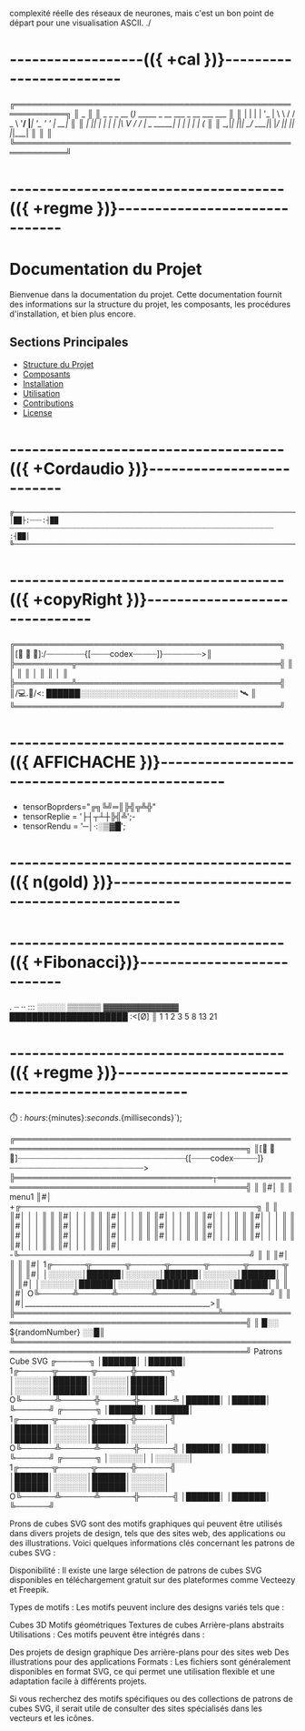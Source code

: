 complexité réelle des réseaux de neurones, mais c'est un bon point de départ pour une visualisation ASCII.
./
# ------------------(({ +cal })}------------------------
╔═══════════════════════════════════════════════════════════╗
║               _                                           ║
║   _   _ _ __ (_)_   _____ _ __ ___       _ __ ___   ___   ║
║  | | | | '_ \| \ \ / / _ \ '__/ __|_____| '_ ' _' \| __|  ║
║  | |_| | | | | |\ V /  __/ |  \__ \_____| | | | | | (__   ║
║   \__,_|_| |_|_| \_/ \___|_|  |___/     |_| |_| |_|\___|  ║
║                                                           ║
╚═══════════════════════════════════════════════════════════╝
# -------------------------------------(({ +regme })}------------------------------
# Documentation du Projet

Bienvenue dans la documentation du projet. Cette documentation fournit des informations sur la structure du projet, les composants, les procédures d'installation, et bien plus encore.

## Sections Principales

- [Structure du Projet](structure.md)
- [Composants](components.md)
- [Installation](installation.md)
- [Utilisation](usage.md)
- [Contributions](contributing.md)
- [License](license.md)

# -------------------------------------(({ +Cordaudio })}-------------------------- 
```
╔──────────────────────────────────────────────────────────────────────────────────╗
│██├:┈┈┈:┤██ ┈┈┈┈┈┈┈┈┈┈┈┈┈┈┈┈┈┈┈┈┈┈┈┈┈┈┈┈┈┈┈┈┈┈┈┈┈┈┈┈┈┈┈┈┈┈┈┈┈┈┈┈┈┈┈┈┈┈┈┈┈┈┈┈┈ :┤██│
╚──────────────────────────────────────────────────────────────────────────────────╝
```
# -------------------------------------(({ +copyRight })}------------------------------

╔═══════════════════════════════════════════════╗
║[📗 📕 📒]:/┈┈┈┈┈┈┈┈{[┈┈┈┈codex┈┈┈┈┈]}┈┈┈┈┈┈┈┈>║   
╠══════════╦════════════════════════════════════╣
║          │                                    ║
║          │                                    ║
║          │                                    ║
╠══════════╩════════════════════════════════════╣
║/💻.📡/<: ██████░░░░░░░░░░░░░░░░░░░░░░░░░░░░ 🛰 ║
╚═══════════════════════════════════════════════╝

# -------------------------------------(({ AFFICHACHE })}-----------------------------------------------
- tensorBoprders="╔╗╚╝═║╠╣╦╩╬"
- tensorReplie = '├┤┬┴┼╠╣╩';-
- tensorRendu = '─│·:░▒▓█';  

# --------------------------------------(({ n(gold) })}-----------------------------------------------
# -------------------------------------(({ +Fibonacci})}---------------------------
. ┈ ·· ::: ░░░░░ ▒▒▒▒▒▒ ▓▓▓▓▓▓▓▓▓▓▓▓▓ █████████████████████ :<[Ø] ║
1 1 2   3    5     8          13              21  
# -------------------------------------(({ +regme })}-----------------------------------------------

⏱️ : ${hours}:${minutes}:${seconds}.${milliseconds}`);

╔═══════════════════════════════════════════════════════════════════════════════════════════╗
║[📗 📕 📒]┈┈┈┈┈┈┈┈┈┈┈┈┈┈┈┈┈┈┈┈┈┈┈┈┈┈┈┈┈┈┈┈┈┈┈{[┈┈┈┈codex┈┈┈┈┈]}┈┈┈┈┈┈┈┈┈┈┈┈┈┈┈┈┈┈┈┈┈┈┈┈┈┈┈┈>
╠═══════════════════════════════════┬═══════════════════════════════════════════════════════╣
║                                    ║#│                                                    ║
║ menu1                              ║#│    +╔──────────────────────────────────────────╗   ║
║                                    ║#│     │                                          │    ║
║                                    ║#│     │                                          │    ║
║                                    ║#│     │                                          │    ║
║                                    ║#│     │                                          │    ║
║                                    ║#│     │                                          │    ║
║                                    ║#│     │                                          │    ║
║                                    ║#│     │                                          │    ║
║                                    ║#│     │                                          │    ║
║                                    ║#│     │                                          │    ║
║                                    ║#│     │                                          │    ║
║                                    ║#│     │                                          │    ║
║                                    ║#│     │                                          │    ║
║                                    ║#│     │                                          │    ║
║                                    ║#│     │                                          │    ║
║                                    ║#│     │                                          │    ║
║                                    ║#│     │                                          │    ║
║                                    ║#│     │                                          │    ║
║                                    ║#│     │                                          │    ║
║                                    ║#│     │                                          │    ║
║                                    ║#│     │                                          │    ║
║                                    ║#│    -╚─────────────────────────────────────────╝    ║
║                                    ║#│                                                    ║
║                                    ║#│    1╔──────╦──────╦──────╦──────╦──────╦──────╦    ║
║                                    ║#│     │░░░░░░│██████│░░░░░░│██████│░░░░░░│██████│    ║
║                                    ║#│     │░░░░░░│██████│░░░░░░│██████│░░░░░░│██████│    ║
║                                    ║#│    O╚──────╩──────╩──────╩──────╩──────╩──────╝    ║
║                                    ║#│___________________________________________________>║
╠════════════════════════════════════╩══════════════════════════════════════════════════════╣
║ █░░ ${randomNumber} ░░█║
╚═══════════════════════════════════════════════════════════════════════════════════════════╝
Patrons Cube SVG
<texture>
                     ╔──────╗
                     │██████│
                     │██████│
      1╔──────╦──────╦──────╬──────╗    
       │░░░░░░│██████│░░░░░░│██████│    
       │░░░░░░│██████│░░░░░░│██████│    
      O╚──────╩──────╬──────╬──────╩ 
                     │██████│
                     │██████│
                     ╚──────╝
</texture>
<texture>
                            ╔──────╗
                            │██████│
                            │██████│
      1╔──────╦──────╦──────╬──────╣    
       │██████│░░░░░░│██████│░░░░░░│    
       │██████│░░░░░░│██████│░░░░░░│    
      O╚──────╩──────╩──────╬──────╣ 
                            │██████│
                            │██████│
                            ╚──────╝
</texture>
<texture>
       ╔──────╗
       │░░░░░░│
       │░░░░░░│
      1╔──────╦──────╦──────╬──────╣    
       │██████│░░░░░░│██████│░░░░░░│    
       │██████│░░░░░░│██████│░░░░░░│    
      O╚──────╩──────╩──────╬──────╣ 
                            │██████│
                            │██████│
                            ╚──────╝
</texture>

Prons de cubes SVG sont des motifs graphiques qui peuvent être utilisés dans divers projets de design, tels que des sites web, des applications ou des illustrations. Voici quelques informations clés concernant les patrons de cubes SVG :

Disponibilité : Il existe une large sélection de patrons de cubes SVG disponibles en téléchargement gratuit sur des plateformes comme Vecteezy et Freepik.

Types de motifs : Les motifs peuvent inclure des designs variés tels que :

Cubes 3D
Motifs géométriques
Textures de cubes
Arrière-plans abstraits
Utilisations : Ces motifs peuvent être intégrés dans :

Des projets de design graphique
Des arrière-plans pour des sites web
Des illustrations pour des applications
Formats : Les fichiers sont généralement disponibles en format SVG, ce qui permet une utilisation flexible et une adaptation facile à différents projets.

Si vous recherchez des motifs spécifiques ou des collections de patrons de cubes SVG, il serait utile de consulter des sites spécialisés dans les vecteurs et les icônes.